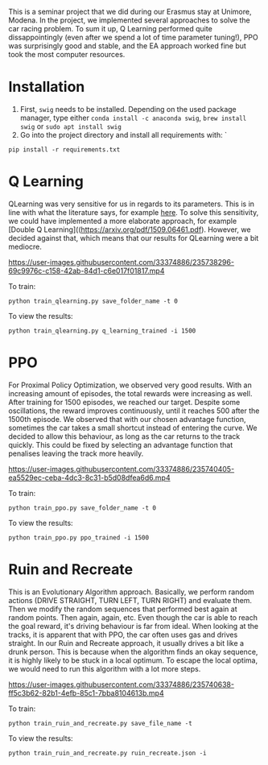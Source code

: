 This is a seminar project that we did during our Erasmus stay at Unimore, Modena. In the project, we implemented several approaches to solve the car racing problem. To sum it up, Q Learning performed quite dissappointingly (even after we spend a lot of time parameter tuning!), PPO was surprisingly good and stable, and the EA approach worked fine but took the most computer resources.


# Installation

1. First, `swig` needs to be installed. Depending on the used package manager, type either `conda install -c anaconda swig`, `brew install swig` or `sudo apt install swig`
2. Go into the project directory and install all requirements with: `
````
pip install -r requirements.txt
````


# Q Learning

QLearning was very sensitive for us in regards to its parameters. This is in line with what the literature says, for example [here](https://w3.cs.jmu.edu/spragunr/papers/rldm2015.pdf). To solve this sensitivity, we could have implemented a more elaborate approach, for example [Double Q Learning]((https://arxiv.org/pdf/1509.06461.pdf). However, we decided against that, which means that our results for QLearning were a bit mediocre.

https://user-images.githubusercontent.com/33374886/235738296-69c9976c-c158-42ab-84d1-c6e017f01817.mp4


To train: 
````
python train_qlearning.py save_folder_name -t 0
````

To view the results:
````
python train_qlearning.py q_learning_trained -i 1500
````



# PPO

For Proximal Policy Optimization, we observed very good results. With an increasing amount of episodes, the total rewards were increasing as well. After training for 1500 episodes, we reached our target. Despite some oscillations, the reward improves continuously, until it reaches
500 after the 1500th episode. We observed that with our chosen advantage function, sometimes the car takes a small shortcut instead of entering the curve. We decided to allow this behaviour, as long as the car returns to the track quickly. This could be fixed by selecting an advantage function that penalises leaving the track more heavily. 



https://user-images.githubusercontent.com/33374886/235740405-ea5529ec-ceba-4dc3-8c31-b5d08dfea6d6.mp4


To train: 
````
python train_ppo.py save_folder_name -t 0
````

To view the results:
````
python train_ppo.py ppo_trained -i 1500
````

# Ruin and Recreate
This is an Evolutionary Algorithm approach. Basically, we perform random actions (DRIVE STRAIGHT, TURN LEFT, TURN RIGHT) and evaluate them. Then we modify the random sequences that performed best again at random points. Then again, again, etc. Even though the car is able to reach the goal reward, it's driving behaviour is far from ideal. When looking at the tracks, it is apparent that with PPO, the car often uses gas and drives straight. In our Ruin and Recreate approach, it usually drives a bit like a drunk person. This is because when the algorithm finds an okay sequence, it is highly likely to be stuck in a local optimum. To escape the local optima, we would need to run this algorithm with a lot more steps.



https://user-images.githubusercontent.com/33374886/235740638-ff5c3b62-82b1-4efb-85c1-7bba8104613b.mp4


To train: 
````
python train_ruin_and_recreate.py save_file_name -t
````

To view the results:
````
python train_ruin_and_recreate.py ruin_recreate.json -i
````
